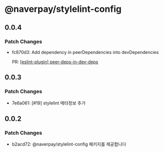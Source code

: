 # @naverpay/stylelint-config

## 0.0.4

### Patch Changes

- fc870d3: Add dependency in peerDependencies into devDependencies

  PR: [[eslint-plugin] peer-deps-in-dev-deps](https://github.com/NaverPayDev/code-style/pull/102)

## 0.0.3

### Patch Changes

- 7e6a061: [#19] stylelint 메타정보 추가

## 0.0.2

### Patch Changes

- b2acd72: @naverpay/stylelint-config 패키지를 제공합니다
